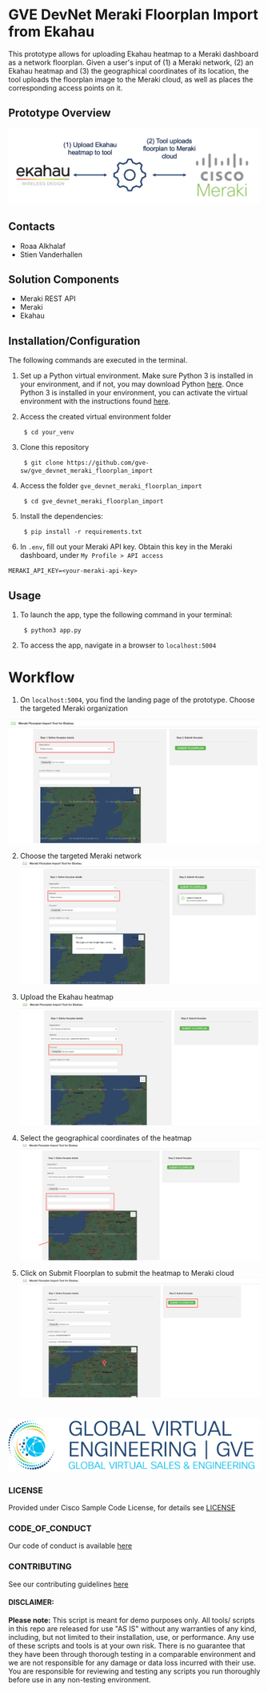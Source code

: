 # GVE DevNet Meraki Floorplan Import from Ekahau
This prototype allows for uploading Ekahau heatmap to a Meraki dashboard as a network floorplan. Given a user's input of (1) a Meraki network, (2) an Ekahau heatmap and (3) the geographical coordinates of its location, the tool uploads the floorplan image to the Meraki cloud, as well as places the corresponding access points on it. 

## Prototype Overview

![](IMAGES/overview.png)

## Contacts
* Roaa Alkhalaf
* Stien Vanderhallen

## Solution Components
* Meraki REST API
* Meraki
* Ekahau

## Installation/Configuration

The following commands are executed in the terminal.

1. Set up a Python virtual environment. Make sure Python 3 is installed in your environment, and if not, you may download Python [here](https://www.python.org/downloads/). 
Once Python 3 is installed in your environment, you can activate the virtual environment with the instructions found [here](https://docs.python.org/3/tutorial/venv.html). 

2. Access the created virtual environment folder

        $ cd your_venv

3. Clone this repository

        $ git clone https://github.com/gve-sw/gve_devnet_meraki_floorplan_import

4. Access the folder `gve_devnet_meraki_floorplan_import`

        $ cd gve_devnet_meraki_floorplan_import

5. Install the dependencies:

        $ pip install -r requirements.txt

6. In `.env`, fill out your Meraki API key. Obtain this key in the Meraki dashboard, under `My Profile > API access`

```
MERAKI_API_KEY=<your-meraki-api-key>
```

## Usage
1. To launch the app, type the following command in your terminal:

        $ python3 app.py

2. To access the app, navigate in a browser to `localhost:5004`


# Workflow


1. On `localhost:5004`, you find the landing page of the prototype. Choose the targeted Meraki organization

![](IMAGES/1.png)

2. Choose the targeted Meraki network 
![](IMAGES/2.png)

3. Upload the Ekahau heatmap 
![](IMAGES/3.png)

4. Select the geographical coordinates of the heatmap
![](IMAGES/4.png)

5. Click on Submit Floorplan to submit the heatmap to Meraki cloud
![](IMAGES/5.png)






# 

![/IMAGES/0image.png](/IMAGES/0image.png)

### LICENSE

Provided under Cisco Sample Code License, for details see [LICENSE](LICENSE.md)

### CODE_OF_CONDUCT

Our code of conduct is available [here](CODE_OF_CONDUCT.md)

### CONTRIBUTING

See our contributing guidelines [here](CONTRIBUTING.md)

#### DISCLAIMER:
<b>Please note:</b> This script is meant for demo purposes only. All tools/ scripts in this repo are released for use "AS IS" without any warranties of any kind, including, but not limited to their installation, use, or performance. Any use of these scripts and tools is at your own risk. There is no guarantee that they have been through thorough testing in a comparable environment and we are not responsible for any damage or data loss incurred with their use.
You are responsible for reviewing and testing any scripts you run thoroughly before use in any non-testing environment.
